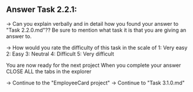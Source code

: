 Answer Task 2.2.1:
------------------

-> Can you explain verbally and in detail how you found your answer to "Task 2.2.0.md"??
	Be sure to mention what task it is that you are giving an answer to.

-> How would you rate the difficulty of this task in the scale of 
	1: Very easy
	2: Easy
	3: Neutral
	4: Difficult
	5: Very difficult 


You are now ready for the next project
When you complete your answer CLOSE ALL the tabs in the explorer 

-> Continue to the "EmployeeCard project"
-> Continue to "Task 3.1.0.md"
